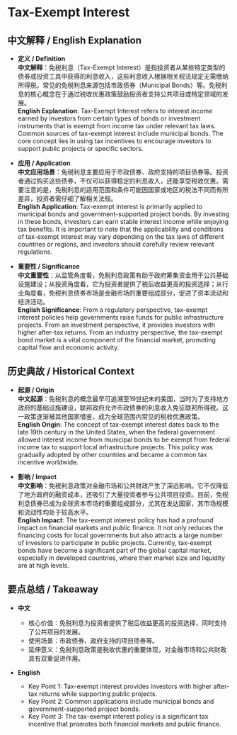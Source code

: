 # Tax-Exempt Interest

## 中文解释 / English Explanation

* **定义 / Definition**  
  **中文解释**：免税利息（Tax-Exempt Interest）是指投资者从某些特定类型的债券或投资工具中获得的利息收入，这些利息收入根据相关税法规定无需缴纳所得税。常见的免税利息来源包括市政债券（Municipal Bonds）等。免税利息的核心概念在于通过税收优惠政策鼓励投资者支持公共项目或特定领域的发展。  
  **English Explanation**: Tax-Exempt Interest refers to interest income earned by investors from certain types of bonds or investment instruments that is exempt from income tax under relevant tax laws. Common sources of tax-exempt interest include municipal bonds. The core concept lies in using tax incentives to encourage investors to support public projects or specific sectors.

* **应用 / Application**  
  **中文应用场景**：免税利息主要应用于市政债券、政府支持的项目债券等。投资者通过购买这些债券，不仅可以获得稳定的利息收入，还能享受税收优惠。需要注意的是，免税利息的适用范围和条件可能因国家或地区的税法不同而有所差异，投资者需仔细了解相关法规。  
  **English Application**: Tax-exempt interest is primarily applied to municipal bonds and government-supported project bonds. By investing in these bonds, investors can earn stable interest income while enjoying tax benefits. It is important to note that the applicability and conditions of tax-exempt interest may vary depending on the tax laws of different countries or regions, and investors should carefully review relevant regulations.

* **重要性 / Significance**  
  **中文重要性**：从监管角度看，免税利息政策有助于政府筹集资金用于公共基础设施建设；从投资角度看，它为投资者提供了税后收益更高的投资选择；从行业角度看，免税利息债券市场是金融市场的重要组成部分，促进了资本流动和经济活动。  
  **English Significance**: From a regulatory perspective, tax-exempt interest policies help governments raise funds for public infrastructure projects. From an investment perspective, it provides investors with higher after-tax returns. From an industry perspective, the tax-exempt bond market is a vital component of the financial market, promoting capital flow and economic activity.

## 历史典故 / Historical Context

* **起源 / Origin**  
  **中文起源**：免税利息的概念最早可追溯至19世纪末的美国，当时为了支持地方政府的基础设施建设，联邦政府允许市政债券的利息收入免征联邦所得税。这一政策逐渐被其他国家借鉴，成为全球范围内常见的税收优惠政策。  
  **English Origin**: The concept of tax-exempt interest dates back to the late 19th century in the United States, when the federal government allowed interest income from municipal bonds to be exempt from federal income tax to support local infrastructure projects. This policy was gradually adopted by other countries and became a common tax incentive worldwide.

* **影响 / Impact**  
  **中文影响**：免税利息政策对金融市场和公共财政产生了深远影响。它不仅降低了地方政府的融资成本，还吸引了大量投资者参与公共项目投资。目前，免税利息债券已成为全球资本市场的重要组成部分，尤其在发达国家，其市场规模和流动性均处于较高水平。  
  **English Impact**: The tax-exempt interest policy has had a profound impact on financial markets and public finance. It not only reduces the financing costs for local governments but also attracts a large number of investors to participate in public projects. Currently, tax-exempt bonds have become a significant part of the global capital market, especially in developed countries, where their market size and liquidity are at high levels.

## 要点总结 / Takeaway

* **中文**  
  - 核心价值：免税利息为投资者提供了税后收益更高的投资选择，同时支持了公共项目的发展。  
  - 使用场景：市政债券、政府支持的项目债券等。  
  - 延伸意义：免税利息政策是税收优惠的重要体现，对金融市场和公共财政具有双重促进作用。

* **English**  
  - Key Point 1: Tax-exempt interest provides investors with higher after-tax returns while supporting public projects.  
  - Key Point 2: Common applications include municipal bonds and government-supported project bonds.  
  - Key Point 3: The tax-exempt interest policy is a significant tax incentive that promotes both financial markets and public finance.